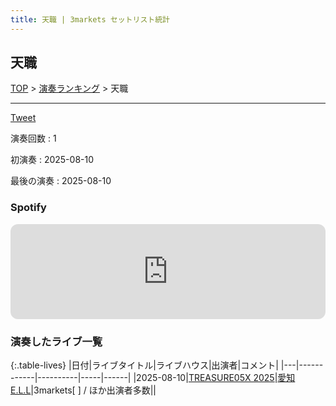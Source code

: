 ```yaml
---
title: 天職 | 3markets セットリスト統計
---
```

## 天職


[TOP](/setlist/) > [演奏ランキング](songs.html) > 天職

___

<a href="https://twitter.com/share?ref_src=twsrc%5Etfw" data-text="3markets[ ]セットリスト > 天職" class="twitter-share-button" data-via="3markets" data-hashtags="3markets" data-related="3markets" data-show-count="false">Tweet</a>

演奏回数
: 1

初演奏
: 2025-08-10

最後の演奏
: 2025-08-10







### Spotify
<iframe style="border-radius:12px" src="https://open.spotify.com/embed/track/2uHNkEJPAuaepBpr6NfQnE?utm_source=generator" width="100%" height="152" frameBorder="0" allowfullscreen="" allow="autoplay; clipboard-write; encrypted-media; fullscreen; picture-in-picture" loading="lazy"></iframe>





### 演奏したライブ一覧

{:.table-lives}
|日付|ライブタイトル|ライブハウス|出演者|コメント|
|---|------------|----------|-----|------|
|<span class="nowrap">2025-08-10</span>|[TREASURE05X 2025](live211.html)|[愛知E.L.L](livehouse118.html)|3markets[ ] / ほか出演者多数||



<script async src="https://platform.twitter.com/widgets.js" charset="utf-8"></script>